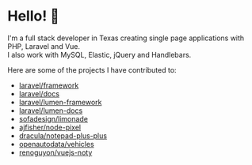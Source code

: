 # Hello! 👋

I'm a full stack developer in Texas creating single page applications with PHP, Laravel and Vue.  
I also work with MySQL, Elastic, jQuery and Handlebars. 

Here are some of the projects I have contributed to:

- [laravel/framework](https://github.com/laravel/framework)
- [laravel/docs](https://github.com/laravel/docs)
- [laravel/lumen-framework](https://github.com/laravel/lumen-framework)
- [laravel/lumen-docs](https://github.com/laravel/lumen-docs)
- [sofadesign/limonade](https://github.com/sofadesign/limonade)
- [ajfisher/node-pixel](https://github.com/ajfisher/node-pixel)
- [dracula/notepad-plus-plus](https://github.com/dracula/notepad-plus-plus)
- [openautodata/vehicles](https://github.com/openautodata/vehicles)
- [renoguyon/vuejs-noty](https://github.com/renoguyon/vuejs-noty)
